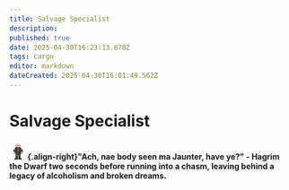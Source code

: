 ```yaml
---
title: Salvage Specialist
description: 
published: true
date: 2025-04-30T16:23:13.670Z
tags: cargo
editor: markdown
dateCreated: 2025-04-30T16:01:49.562Z
---
```


# Salvage Specialist
#### ![salvage_specialist.png](/lrp/roles/cargo/salvage_specialist.png){.align-right}"Ach, nae body seen ma Jaunter, have ye?" - Hagrim the Dwarf two seconds before running into a chasm, leaving behind a legacy of alcoholism and broken dreams.